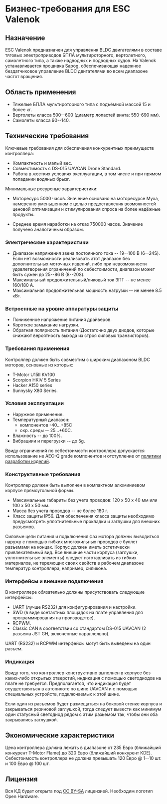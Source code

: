 # Бизнес-требования для ESC Valenok

## Назначение

ESC Valenok предназначен для управления BLDC двигателями в составе тяговых электроприводов БПЛА мультироторного, 
вертолетного, самолетного типа, а также надводных и подводных судов.
На Valenok устанавливается прошивка Sapog, обеспечивающая надежное бездатчиковое управление BLDC двигателями во всем диапазоне частот вращения.

## Область применения

* Тяжелые БПЛА мультироторного типа с подъёмной массой 15 и более кг.
* Вертолеты класса 500--600 (диаметр лопастей винта: 550-690 мм).
* Самолеты класса 90--140.
 
## Технические требования

Ключевые требования для обеспечения конкурентных преимуществ контроллера:

* Компактность и малый вес.
* Совместимость с DS-015 UAVCAN Drone Standard.
* Работа в жестких условиях эксплуатации, в том числе и при прямом попадании водяных брызг.

Минимальные ресурсные характеристики:

* Моторесурс 5000 часов.
  Значение основано на моторесурсе Myxa, намеренно уменьшенном с целью предоставления возможностей ценовой оптимизации и
  стимулирования спроса на более надёжные продукты.

* Среднее время наработки на отказ 750000 часов.
  Значение получено аналогичным образом.

### Электрические характеристики

* Диапазон напряжения звена постоянного тока -- 19--100 В (6--24S). Если нет возможности реализовать этот диапазон без дополнительных 
 моточных изделий, либо при невозможности удовлетворения ограничений по себестоимости, диапазон может быть сужен до 25--86 В (8--20S).
* Максимальный продолжительный/пиковый ток ЗПТ -- не менее 160/180 А.
* Максимальная продолжительная мощность нагрузки -- не менее 8.5 кВт.

### Встроенные на уровне аппаратуры защиты
 
* Пониженное напряжение питания драйверов.
* Короткое замыкание нагрузки.
* Обратная полярность питания (Достаточно двух диодов, которые снижают вероятность выхода из строя силовых транзисторов). 

### Требования применения

Контроллер должен быть совместим с широким диапазоном BLDC моторов, основные из которых:

* T-Motor U15II KV100
* Scorpion HKIV 5 Series
* Hacker A150 series
* Sunnysky X80 Series.

### Условия эксплуатации

* Наружное применение.
* Температурный диапазон:
  * компонентов -40...+85С
  * окр. среды -- 25...+60С.
* Влажность -- до 100%.
* Вибрациии и перегрузки -- до 5g.

Ввиду ограничений по себестоимости контроллера допускается использование не AEC-Q grade компонентов и отступление от [политики 
разработки изделий](https://forum.zubax.com/t/electrical-and-electromechanical-systems-design-policy/1541).

### Конструктивные требования

Контроллер должен быть выполнен в компактном алюминиевом корпусе прямоугольной формы.

- Максимальные габариты без учета проводов: 120 х 50 х 40 мм или 100 х 50 х 50 мм.
- Масса без учета проводов -- не более 180 г.
- Класс защиты IP56. Для обеспечения класса защиты необходимо предусмотреть уплотнительные прокладки и заглушки для внешних разъемов.

Силовые цепи питания и подключения фаз мотора должны выводиться наружу с помощью гибких многожильных проводов с буллет разъемами на концах. 
Корпус должен иметь эстетически привлекательный вид. Все внешние части корпуса (заглушки, уплотнительные элементы) следует изготавливать из
гибких материалов, не тереяющих своих свойств в рабочем диапазоне температур контроллера, например, силикона. 

### Интерфейсы и внешние подключения

В контроллере обязательно должны присутствовать следующие интерфейсы:

* UART (лучше RS232) для конфигурирования и настройки.
* SWD (в виде контактных площадок на плате управления для программирования на производстве).
* RCPWM.
* Classic CAN в соответствии со стандартом DS-015 UAVCAN  (2 разъема JST GH, включенные параллельно).

UART (RS232) и RCPWM интерфейсы могут быть выведены на один разъем.

### Индикация

Ввиду того, что контроллер конструктивно выполнен в корпусе без каких-либо открытых отверстий, индикация с помощью светодиодов на плате не требуется.
Предполагается, что индикация будет осуществляться в автопилоте по шине UAVCAN и с помощью специальных устройств, подключаемых к этой шине. 

Если один из разъемов будет размещаться на боковой стенке корпуса и закрываться резиновой заглушкой, тогда следует вывести как минимум один статусный 
светодиод рядом с этим разьемом так, чтобы они оба закрывались заглушкой.

## Экономические характеристики

Цена контроллера должна лежать в диапазоне от 235 Евро (ближайший конкурент T-Motor Flame) до 320 Евро (ближайший конкурент KDE).
Себестоимость контроллера не должна превышать 120 Евро @ 1--10 шт. и 100 Евро @ 100 шт.

## Лицензия

Вся КД будет открыта под [CC BY-SA](https://creativecommons.org/licenses/by-sa/4.0/) лицензией. Необходим логотип Open Hardware.
